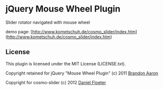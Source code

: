 # jQuery Mouse Wheel Plugin

Slider rotator navigated with mouse wheel

demo page: [http://www.kometschuh.de/cosmo_slider/index.htm] (http://www.kometschuh.de/cosmo_slider/index.htm)




## License

This plugin is licensed under the MIT License (LICENSE.txt).

Copyright retained for jQuery "Mouse Wheel Plugin" (c) 2011 [Brandon Aaron](http://brandonaaron.net)

Copyright for cosmo-slider (c) 2012 [Daniel Floeter](http://kometschuh.de)